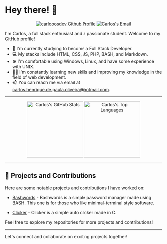 # Hey there! 👋

<p align="center">
    <a href="https://github.com/carlooosdev"><img src="https://img.shields.io/badge/Github-carlooosdev-blue?style=for-the-badge&logo=github" alt="carlooosdev Github Profile"></a>
    <a href="mailto:carlos.henrique.de.paula.oliveira@hotmail.com"><img src="https://img.shields.io/badge/Email-carlos.henrique.de.paula.oliveira@hotmail.com-orange?style=for-the-badge&logo=mail.ru" alt="Carlos's Email"></a>
</p>

I'm Carlos, a full stack enthusiast and a passionate student. Welcome to my GitHub profile! 

- 🌱 I'm currently studying to become a Full Stack Developer.
- 💻 My stacks include HTML, CSS, JS, PHP, BASH, and Markdown.
- ⚙️ I'm comfortable using Windows, Linux, and have some experience with UNIX.
- 👨‍🎓 I'm constantly learning new skills and improving my knowledge in the field of web development.
- 📫 You can reach me via email at carlos.henrique.de.paula.oliveira@hotmail.com.

---

<p align="center">
  <a href="https://github.com/carlooosdev">
    <img height="180em" src="https://github-readme-stats.vercel.app/api?username=carlooosdev&count_private=true&show_icons=true&theme=dark" alt="Carlos's GitHub Stats">
    <img height="180em" src="https://github-readme-stats.vercel.app/api/top-langs/?username=carlooosdev&theme=dark&layout=compact" alt="Carlos's Top Languages">
  </a>
</p>

---

## 🚀 Projects and Contributions

Here are some notable projects and contributions I have worked on:

- [Bashwords](https://github.com/carlooosdev/bashwords) - Bashwords is a simple password manager made using BASH. This one is for those who like minimal-terminal style software.

- [Clicker](https://github.com/carlooosdev/clicker) - Clicker is a simple auto clicker made in C.

Feel free to explore my repositories for more projects and contributions!

---

Let's connect and collaborate on exciting projects together!
